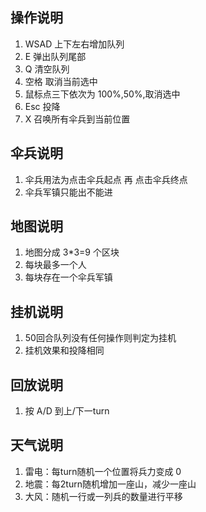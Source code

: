 ## 操作说明

1. WSAD 上下左右增加队列
2. E 弹出队列尾部
3. Q 清空队列
4. 空格 取消当前选中
5. 鼠标点三下依次为 100%,50%,取消选中
6. Esc 投降
7. X 召唤所有伞兵到当前位置

## 伞兵说明

1. 伞兵用法为点击伞兵起点 再 点击伞兵终点
2. 伞兵军镇只能出不能进

## 地图说明

1. 地图分成 3*3=9 个区块
2. 每块最多一个人
3. 每块存在一个伞兵军镇

## 挂机说明

1. 50回合队列没有任何操作则判定为挂机
2. 挂机效果和投降相同

## 回放说明

1. 按 A/D 到上/下一turn

## 天气说明

1. 雷电：每turn随机一个位置将兵力变成 0
2. 地震：每2turn随机增加一座山，减少一座山
3. 大风：随机一行或一列兵的数量进行平移